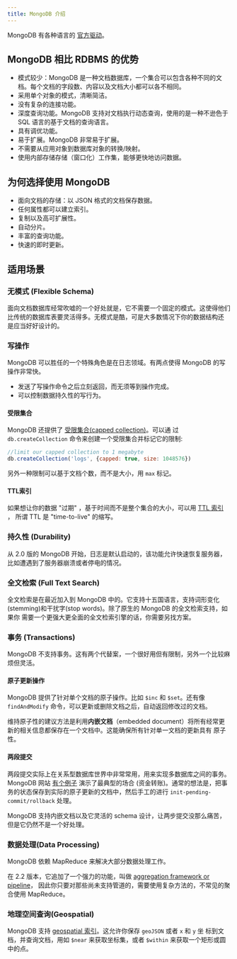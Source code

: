 ```yaml
---
title: MongoDB 介绍
---
```


MongoDB 有各种语言的 [官方驱动](https://docs.mongodb.com/ecosystem/drivers/)。

## MongoDB 相比 RDBMS 的优势

- 模式较少：MongoDB 是一种文档数据库，一个集合可以包含各种不同的文档。每个文档的字段数、内容以及文档大小都可以各不相同。
- 采用单个对象的模式，清晰简洁。
- 没有复杂的连接功能。
- 深度查询功能。MongoDB 支持对文档执行动态查询，使用的是一种不逊色于 SQL 语言的基于文档的查询语言。
- 具有调优功能。
- 易于扩展。MongoDB 非常易于扩展。
- 不需要从应用对象到数据库对象的转换/映射。
- 使用内部存储存储（窗口化）工作集，能够更快地访问数据。

## 为何选择使用 MongoDB

- 面向文档的存储：以 JSON 格式的文档保存数据。
- 任何属性都可以建立索引。
- 复制以及高可扩展性。
- 自动分片。
- 丰富的查询功能。
- 快速的即时更新。

## 适用场景

### 无模式 (Flexible Schema)

面向文档数据库经常吹嘘的一个好处就是，它不需要一个固定的模式。这使得他们比传统的数据库表要灵活得多。无模式是酷，可是大多数情况下你的数据结构还
是应当好好设计的。

### 写操作

MongoDB 可以胜任的一个特殊角色是在日志领域。有两点使得 MongoDB 的写操作非常快。

- 发送了写操作命令之后立刻返回，而无须等到操作完成。
- 可以控制数据持久性的写行为。

#### 受限集合

MongoDB 还提供了 [受限集合(capped collection)](https://docs.mongodb.com/manual/core/capped-collections/)。可以通
过 `db.createCollection` 命令来创建一个受限集合并标记它的限制:

```js
//limit our capped collection to 1 megabyte
db.createCollection('logs', {capped: true, size: 1048576})
```

另外一种限制可以基于文档个数，而不是大小，用 `max` 标记。

#### TTL索引

如果想让你的数据 "过期" ，基于时间而不是整个集合的大小，可以用 [TTL 索引](https://docs.mongodb.com/manual/tutorial/expire-data/) ，
所谓 TTL 是 "time-to-live" 的缩写。

### 持久性 (Durability)

从 2.0 版的 MongoDB 开始，日志是默认启动的，该功能允许快速恢复服务器，比如遭遇到了服务器崩溃或者停电的情况。

### 全文检索 (Full Text Search)

全文检索是在最近加入到 MongoDB 中的。它支持十五国语言，支持词形变化(stemming)和干扰字(stop words)。除了原生的 MongoDB 的全文检索支持，如果你
需要一个更强大更全面的全文检索引擎的话，你需要另找方案。

### 事务 (Transactions)

MongoDB 不支持事务。这有两个代替案，一个很好用但有限制，另外一个比较麻烦但灵活。

#### 原子更新操作

MongoDB 提供了针对单个文档的原子操作。比如 `$inc` 和 `$set`。还有像 `findAndModify` 命令，可以更新或删除文档之后，自动返回修改过的文档。

维持原子性的建议方法是利用**内嵌文档**（embedded document）将所有经常更新的相关信息都保存在一个文档中。这能确保所有针对单一文档的更新具有
原子性。

#### 两段提交

两段提交实际上在关系型数据库世界中非常常用，用来实现多数据库之间的事务。 MongoDB 网站 [有个例子](https://docs.mongodb.com/manual/core/transactions/)
演示了最典型的场合 (资金转账)。通常的想法是，把事务的状态保存到实际的原子更新的文档中，然后手工的进行 `init-pending-commit/rollback` 处理。

MongoDB 支持内嵌文档以及它灵活的 schema 设计，让两步提交没那么痛苦，但是它仍然不是一个好处理。

### 数据处理(Data Processing)

MongoDB 依赖 MapReduce 来解决大部分数据处理工作。

在 2.2 版本，它追加了一个强力的功能，叫做 [aggregation framework or pipeline](https://docs.mongodb.com/manual/core/aggregation-pipeline/)，
因此你只要对那些尚未支持管道的，需要使用复杂方法的，不常见的聚合使用 MapReduce。

### 地理空间查询(Geospatial)

MongoDB 支持 [geospatial 索引](https://docs.mongodb.com/manual/geospatial-queries/)。这允许你保存 `geoJSON` 或者 `x` 和 `y` 坐
标到文档，并查询文档，用如 `$near` 来获取坐标集，或者 `$within` 来获取一个矩形或圆中的点。
